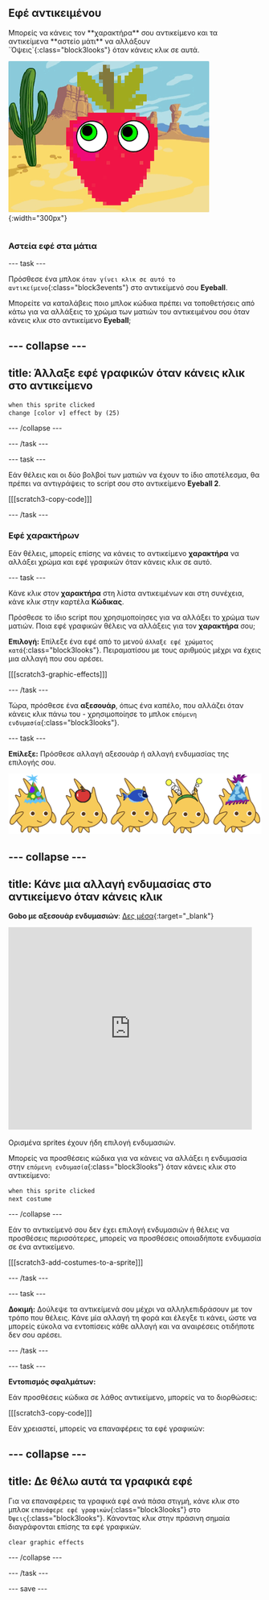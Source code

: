 ## Εφέ αντικειμένου

<div style="display: flex; flex-wrap: wrap">
<div style="flex-basis: 200px; flex-grow: 1; margin-right: 15px;">
Μπορείς να κάνεις τον **χαρακτήρα** σου αντικείμενο και τα αντικείμενα **αστείο μάτι** να αλλάξουν `Όψεις`{:class="block3looks"} όταν κάνεις κλικ σε αυτά.
</div>
<div>

![Ένας χαρακτήρας και μάτια με εφέ γραφικών.](images/character-graphic-effects.png){:width="300px"}    

</div>
</div>

### Αστεία εφέ στα μάτια

--- task ---

Πρόσθεσε ένα μπλοκ `όταν γίνει κλικ σε αυτό το αντικείμενο`{:class="block3events"} στο αντικείμενό σου **Eyeball**.

Μπορείτε να καταλάβεις ποιο μπλοκ κώδικα πρέπει να τοποθετήσεις από κάτω για να αλλάξεις το χρώμα των ματιών του αντικειμένου σου όταν κάνεις κλικ στο αντικείμενο **Eyeball**;

--- collapse ---
---
title: Άλλαξε εφέ γραφικών όταν κάνεις κλικ στο αντικείμενο
---

```blocks3
when this sprite clicked  
change [color v] effect by (25)
```

--- /collapse ---

--- /task ---

--- task ---

Εάν θέλεις και οι δύο βολβοί των ματιών να έχουν το ίδιο αποτέλεσμα, θα πρέπει να αντιγράψεις το script σου στο αντικείμενο **Eyeball 2**.

[[[scratch3-copy-code]]]

--- /task ---

### Εφέ χαρακτήρων

Εάν θέλεις, μπορείς επίσης να κάνεις το αντικείμενο **χαρακτήρα** να αλλάξει χρώμα και εφέ γραφικών όταν κάνεις κλικ σε αυτό.

--- task ---

Κάνε κλικ στον **χαρακτήρα** στη λίστα αντικειμένων και στη συνέχεια, κάνε κλικ στην καρτέλα **Κώδικας**.

Πρόσθεσε το ίδιο script που χρησιμοποίησες για να αλλάξει το χρώμα των ματιών. Ποια εφέ γραφικών θέλεις να αλλάξεις για τον **χαρακτήρα** σου;

**Επιλογή:** Επίλεξε ένα εφέ από το μενού `άλλαξε εφέ χρώματος κατά`{:class="block3looks"}. Πειραματίσου με τους αριθμούς μέχρι να έχεις μια αλλαγή που σου αρέσει.

[[[scratch3-graphic-effects]]]

--- /task ---

Τώρα, πρόσθεσε ένα **αξεσουάρ**, όπως ένα καπέλο, που αλλάζει όταν κάνεις κλικ πάνω του - χρησιμοποίησε το μπλοκ `επόμενη ενδυμασία`{:class="block3looks"}.

--- task ---

**Επίλεξε:** Πρόσθεσε αλλαγή αξεσουάρ ή αλλαγή ενδυμασίας της επιλογής σου.


![Αντικείμενα με αξεσουάρ.](images/accessory-sprite.png)

--- collapse ---
---
title: Κάνε μια αλλαγή ενδυμασίας στο αντικείμενο όταν κάνεις κλικ
---

**Gobo με αξεσουάρ ενδυμασιών**: [Δες μέσα](https://scratch.mit.edu/projects/496334057/editor){:target="_blank"}
<div class="scratch-preview">
<iframe allowtransparency="true" width="485" height="402" src="https://scratch.mit.edu/projects/embed/496334057/?autostart=false" frameborder="0"></iframe>
</div>

Ορισμένα sprites έχουν ήδη επιλογή ενδυμασιών.

Μπορείς να προσθέσεις κώδικα για να κάνεις να αλλάξει η ενδυμασία στην `επόμενη ενδυμασία`{:class="block3looks"} όταν κάνεις κλικ στο αντικείμενο:

```blocks3
when this sprite clicked
next costume
```

--- /collapse ---

Εάν το αντικείμενό σου δεν έχει επιλογή ενδυμασιών ή θέλεις να προσθέσεις περισσότερες, μπορείς να προσθέσεις οποιαδήποτε ενδυμασία σε ένα αντικείμενο.

[[[scratch3-add-costumes-to-a-sprite]]]

--- /task ---

--- task ---

**Δοκιμή:** Δούλεψε τα αντικείμενά σου μέχρι να αλληλεπιδράσουν με τον τρόπο που θέλεις. Κάνε μία αλλαγή τη φορά και έλεγξε τι κάνει, ώστε να μπορείς εύκολα να εντοπίσεις κάθε αλλαγή και να αναιρέσεις οτιδήποτε δεν σου αρέσει.

--- /task ---

--- task ---

**Εντοπισμός σφαλμάτων:**

Εάν προσθέσεις κώδικα σε λάθος αντικείμενο, μπορείς να το διορθώσεις:

[[[scratch3-copy-code]]]

Εάν χρειαστεί, μπορείς να επαναφέρεις τα εφέ γραφικών:

--- collapse ---
---
title: Δε θέλω αυτά τα γραφικά εφέ
---

Για να επαναφέρεις τα γραφικά εφέ ανά πάσα στιγμή, κάνε κλικ στο μπλοκ `επανάφερε εφέ γραφικών`{:class="block3looks"} στο `Όψεις`{:class="block3looks"}. Κάνοντας κλικ στην πράσινη σημαία διαγράφονται επίσης τα εφέ γραφικών.

```blocks3
clear graphic effects
```
--- /collapse ---

--- /task ---

--- save ---

